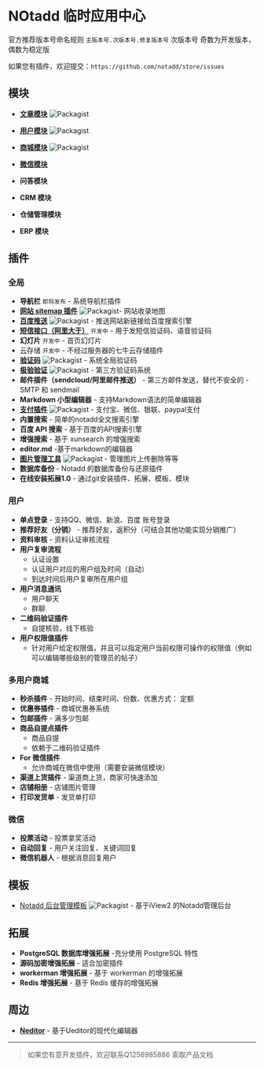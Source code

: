 # NOtadd 临时应用中心

官方推荐版本号命名规则  `主版本号.次版本号.修复版本号`
次版本号 奇数为开发版本，偶数为稳定版

如果您有插件，欢迎提交：`https://github.com/notadd/store/issues`

## 模块

- **[文章模块](https://github.com/notadd/content)** ![Packagist](https://img.shields.io/packagist/v/notadd/content.svg)  

- **[用户模块](https://github.com/notadd/member)** ![Packagist](https://img.shields.io/packagist/v/notadd/member.svg) 

- **[商城模块](https://github.com/notadd/mall)** ![Packagist](https://img.shields.io/packagist/v/notadd/mall.svg) 

- **[微信模块](https://github.com/notadd/wechat)**

- **问答模块**

- **CRM 模块**

- **仓储管理模块**

- **ERP 模块**

## 插件

### 全局

- **导航栏** `即将发布` - 系统导航栏插件
- **[网站 sitemap 插件](https://github.com/notadd/sitemap)**   ![Packagist](https://img.shields.io/packagist/v/notadd/sitemap.svg)- 网站收录地图
- **[百度推送](https://github.com/notadd/baidu-push)**  ![Packagist](https://img.shields.io/packagist/v/notadd/baidu-push.svg)  - 推送网站新链接给百度搜索引擎
- **[短信接口（阿里大于）](https://github.com/ganlanshu0211/alidayu)** `开发中` - 用于发短信验证码、语音验证码
- **幻灯片** `开发中` - 首页幻灯片
- 云存储 `开发中` - 不经过服务器的七牛云存储插件
- **[验证码](https://github.com/ganlanshu0211/captcha)**  ![Packagist](https://img.shields.io/packagist/v/ganlanshu0211/captcha.svg)  - 系统全局验证码
- **[极验验证](https://github.com/bluegeek/notadd-geetest)**  ![Packagist](https://img.shields.io/packagist/v/bluegeek/notadd-geetest.svg)  - 第三方验证码系统
- **邮件插件（sendcloud/阿里邮件推送）**  - 第三方邮件发送，替代不安全的 - SMTP 和 sendmail
- **Markdown 小型编辑器** - 支持Markdown语法的简单编辑器
- **[支付插件](https://github.com/notadd/payment)**  ![Packagist](https://img.shields.io/packagist/v/notadd/payment.svg)   - 支付宝、微信、银联、paypal支付
- **内置搜索** - 简单的notadd全文搜索引擎
- **百度 API 搜索** - 基于百度的API搜索引擎
- **增强搜索** - 基于 xunsearch 的增强搜索
- **editor.md** -基于markdown的编辑器 
- **[图片管理工具](https://github.com/notadd/imagesmanager.git)**  ![Packagist](https://img.shields.io/packagist/v/notadd/imagesmanager.svg) - 管理图片上传删除等等
- **数据库备份** - Notadd 的数据库备份与还原插件
- **在线安装拓展1.0** - 通过git安装插件、拓展、模板、模块


### 用户

- **单点登录** - 支持QQ、微信、新浪、百度 账号登录 
- **推荐好友（分销）** - 推荐好友，返积分（可结合其他功能实现分销推广）
- **资料审核** - 资料认证审核流程
- **用户复审流程**
  - 认证设置
  - 认证用户对应的用户组及时间（自动） 
  - 到达时间后用户复审所在用户组
- **用户消息通讯**
  - 用户聊天
  - 群聊
- **二维码验证插件**
  - 自提核验，线下核验
- **用户权限值插件**
  - 针对用户给定权限值，并且可以指定用户当前权限可操作的权限值（例如可以编辑哪些级别的管理员的帖子）

### 多用户商城

- **秒杀插件** - 开始时间、结束时间、份数、优惠方式： 定额
- **优惠券插件** - 商城优惠券系统
- **包邮插件** - 满多少包邮
- **商品自提点插件** 
  - 商品自提
  - 依赖于二维码验证插件
- **For 微信插件**
  - 允许商城在微信中使用（需要安装微信模块）
- **渠道上货插件** - 渠道商上货，商家可快速添加
- **店铺相册** - 店铺图片管理
- **打印发货单** - 发货单打印


### 微信

- **投票活动** - 投票拿奖活动
- **自动回复** - 用户关注回复、关键词回复 
- **微信机器人** - 根据消息回复用户

## 模板

*  [Notadd 后台管理模板](https://github.com/notadd/administration) ![Packagist](https://img.shields.io/packagist/v/notadd/administration.svg)  - 基于iView2 的Notadd管理后台

## 拓展

- **PostgreSQL 数据库增强拓展** -充分使用 PostgreSQL 特性
- **源码加密增强拓展** - 适合加密插件
- **workerman 增强拓展** - 基于 workerman 的增强拓展
- **Redis 增强拓展** - 基于 Redis 缓存的增强拓展 

 ## 周边
 - **[Neditor](https://github.com/notadd/neditor)** - 基于Ueditor的现代化编辑器

---

> 如果您有意开发插件，欢迎联系Q1256985886 索取产品文档